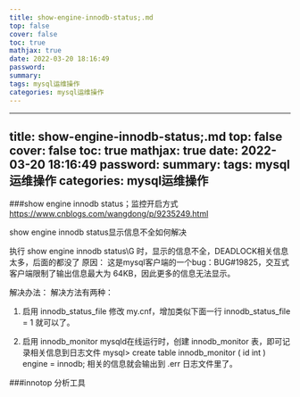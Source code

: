 ```yaml
---
title: show-engine-innodb-status;.md
top: false
cover: false
toc: true
mathjax: true
date: 2022-03-20 18:16:49
password:
summary:
tags: mysql运维操作
categories: mysql运维操作
---
```

---
title: show-engine-innodb-status;.md
top: false
cover: false
toc: true
mathjax: true
date: 2022-03-20 18:16:49
password:
summary:
tags: mysql运维操作
categories: mysql运维操作
---
###show engine innodb status；监控开启方式
https://www.cnblogs.com/wangdong/p/9235249.html


show engine innodb status显示信息不全如何解决

执行 show engine innodb status\G 时，显示的信息不全，DEADLOCK相关信息太多，后面的都没了 
原因： 
这是mysql客户端的一个bug：BUG#19825，交互式客户端限制了输出信息最大为 64KB，因此更多的信息无法显示。 

解决办法： 
解决方法有两种： 
1. 启用 innodb_status_file 
修改 my.cnf，增加类似下面一行 
innodb_status_file = 1 
就可以了。 

2. 启用 innodb_monitor 
mysqld在线运行时，创建 innodb_monitor 表，即可记录相关信息到日志文件 
mysql> create table innodb_monitor ( id int ) engine = innodb; 
相关的信息就会输出到 .err 日志文件里了。

###innotop 分析工具
